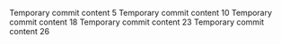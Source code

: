 Temporary commit content 5
Temporary commit content 10
Temporary commit content 18
Temporary commit content 23
Temporary commit content 26
